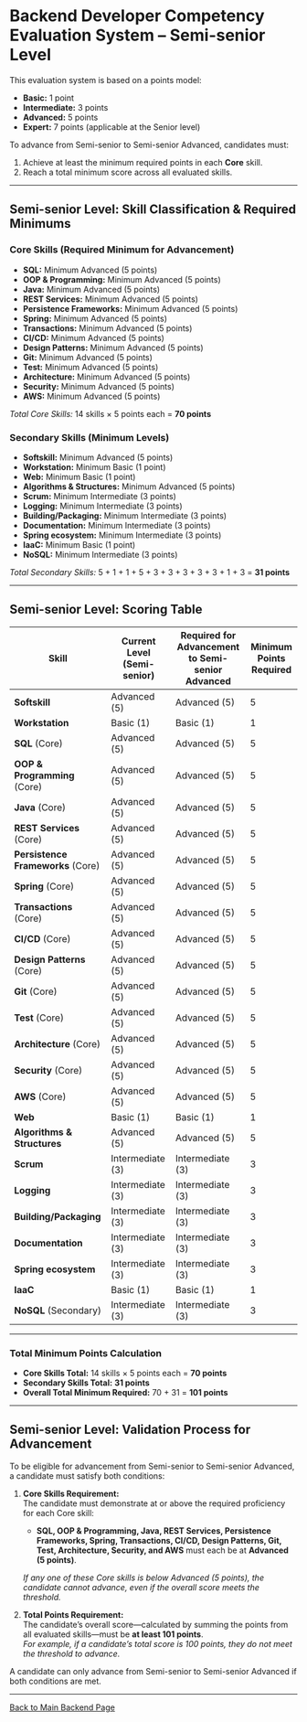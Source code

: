 # Backend Developer Competency Evaluation System – Semi-senior Level

This evaluation system is based on a points model:
- **Basic:** 1 point  
- **Intermediate:** 3 points  
- **Advanced:** 5 points  
- **Expert:** 7 points (applicable at the Senior level)

To advance from Semi-senior to Semi-senior Advanced, candidates must:
1. Achieve at least the minimum required points in each **Core** skill.
2. Reach a total minimum score across all evaluated skills.

---

## Semi-senior Level: Skill Classification & Required Minimums

### Core Skills (Required Minimum for Advancement)
- **SQL:** Minimum Advanced (5 points)
- **OOP & Programming:** Minimum Advanced (5 points)
- **Java:** Minimum Advanced (5 points)
- **REST Services:** Minimum Advanced (5 points)
- **Persistence Frameworks:** Minimum Advanced (5 points)
- **Spring:** Minimum Advanced (5 points)
- **Transactions:** Minimum Advanced (5 points)
- **CI/CD:** Minimum Advanced (5 points)
- **Design Patterns:** Minimum Advanced (5 points)
- **Git:** Minimum Advanced (5 points)
- **Test:** Minimum Advanced (5 points)
- **Architecture:** Minimum Advanced (5 points)
- **Security:** Minimum Advanced (5 points)
- **AWS:** Minimum Advanced (5 points)

*Total Core Skills:* 14 skills × 5 points each = **70 points**

### Secondary Skills (Minimum Levels)
- **Softskill:** Minimum Advanced (5 points)
- **Workstation:** Minimum Basic (1 point)
- **Web:** Minimum Basic (1 point)
- **Algorithms & Structures:** Minimum Advanced (5 points)
- **Scrum:** Minimum Intermediate (3 points)
- **Logging:** Minimum Intermediate (3 points)
- **Building/Packaging:** Minimum Intermediate (3 points)
- **Documentation:** Minimum Intermediate (3 points)
- **Spring ecosystem:** Minimum Intermediate (3 points)
- **IaaC:** Minimum Basic (1 point)
- **NoSQL:** Minimum Intermediate (3 points)

*Total Secondary Skills:* 5 + 1 + 1 + 5 + 3 + 3 + 3 + 3 + 3 + 1 + 3 = **31 points**

---

## Semi-senior Level: Scoring Table

| Skill                                  | Current Level (Semi-senior) | Required for Advancement to Semi-senior Advanced | Minimum Points Required |
|----------------------------------------|-----------------------------|---------------------------------------------------|-------------------------|
| **Softskill**                          | Advanced (5)                | Advanced (5)                                      | 5                       |
| **Workstation**                        | Basic (1)                   | Basic (1)                                         | 1                       |
| **SQL** (Core)                         | Advanced (5)                | Advanced (5)                                      | 5                       |
| **OOP & Programming** (Core)           | Advanced (5)                | Advanced (5)                                      | 5                       |
| **Java** (Core)                        | Advanced (5)                | Advanced (5)                                      | 5                       |
| **REST Services** (Core)               | Advanced (5)                | Advanced (5)                                      | 5                       |
| **Persistence Frameworks** (Core)      | Advanced (5)                | Advanced (5)                                      | 5                       |
| **Spring** (Core)                      | Advanced (5)                | Advanced (5)                                      | 5                       |
| **Transactions** (Core)                | Advanced (5)                | Advanced (5)                                      | 5                       |
| **CI/CD** (Core)                       | Advanced (5)                | Advanced (5)                                      | 5                       |
| **Design Patterns** (Core)             | Advanced (5)                | Advanced (5)                                      | 5                       |
| **Git** (Core)                         | Advanced (5)                | Advanced (5)                                      | 5                       |
| **Test** (Core)                        | Advanced (5)                | Advanced (5)                                      | 5                       |
| **Architecture** (Core)                | Advanced (5)                | Advanced (5)                                      | 5                       |
| **Security** (Core)                    | Advanced (5)                | Advanced (5)                                      | 5                       |
| **AWS** (Core)                         | Advanced (5)                | Advanced (5)                                      | 5                       |
| **Web**                                | Basic (1)                   | Basic (1)                                         | 1                       |
| **Algorithms & Structures**            | Advanced (5)                | Advanced (5)                                      | 5                       |
| **Scrum**                              | Intermediate (3)            | Intermediate (3)                                  | 3                       |
| **Logging**                            | Intermediate (3)            | Intermediate (3)                                  | 3                       |
| **Building/Packaging**                 | Intermediate (3)            | Intermediate (3)                                  | 3                       |
| **Documentation**                      | Intermediate (3)            | Intermediate (3)                                  | 3                       |
| **Spring ecosystem**                   | Intermediate (3)            | Intermediate (3)                                  | 3                       |
| **IaaC**                               | Basic (1)                   | Basic (1)                                         | 1                       |
| **NoSQL** (Secondary)                  | Intermediate (3)            | Intermediate (3)                                  | 3                       |

---

### Total Minimum Points Calculation

- **Core Skills Total:** 14 skills × 5 points each = **70 points**
- **Secondary Skills Total:** **31 points**
- **Overall Total Minimum Required:** 70 + 31 = **101 points**

---

## Semi-senior Level: Validation Process for Advancement

To be eligible for advancement from Semi-senior to Semi-senior Advanced, a candidate must satisfy both conditions:

1. **Core Skills Requirement:**  
   The candidate must demonstrate at or above the required proficiency for each Core skill:
   - **SQL, OOP & Programming, Java, REST Services, Persistence Frameworks, Spring, Transactions, CI/CD, Design Patterns, Git, Test, Architecture, Security, and AWS** must each be at **Advanced (5 points)**.
   
   *If any one of these Core skills is below Advanced (5 points), the candidate cannot advance, even if the overall score meets the threshold.*

2. **Total Points Requirement:**  
   The candidate’s overall score—calculated by summing the points from all evaluated skills—must be **at least 101 points**.  
   *For example, if a candidate’s total score is 100 points, they do not meet the threshold to advance.*

A candidate can only advance from Semi-senior to Semi-senior Advanced if both conditions are met.

---

[Back to Main Backend Page](../backend.md)
